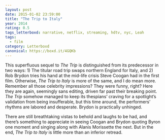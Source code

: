 ```yaml
---
layout: post 
date: 2015-01-02 23:59:00
title: "The Trip to Italy"
year: 2014
rating: 0.5
tags_letterboxd: narrative, netflix, streaming, hdtv, nyc, Leah
tags:
  - film
category: Letterboxd
canonical: https://boxd.it/4GQKb
---
```


This superfluous sequel to <cite>The Trip</cite> is distinguished from its predecessor in two ways: 1) The titular road trip swaps northern England for Italy, and 2) Rob Brydon tries his hand at the mid-life crisis Steve Coogan had in the first film. Otherwise, <cite>The Trip to Italy</cite> is more of the same, and I do mean more. Remember all those celebrity impressions? They were funny, right? Here they are again, seemingly sans editing, driven far past their breaking point. <cite>The Trip</cite> somehow managed to keep its thespians’ craving for a spotlight’s validation from being insufferable, but this time around, the performers’ rhythms are labored and desperate. Brydon is practically unhinged.

There are still breathtaking vistas to behold and laughs to be had, and there’s something to appreciate in seeing Coogan and Brydon quoting Byron one moment and singing along with Alanis Morissette the next. But in the end, <cite>The Trip to Italy</cite> is little more than an inferior retread.
